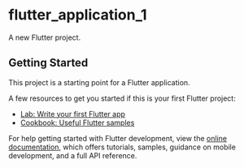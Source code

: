 # flutter_application_1

A new Flutter project.

## Getting Started

This project is a starting point for a Flutter application.

A few resources to get you started if this is your first Flutter project:
[]()
- [Lab: Write your first Flutter app](https://docs.flutter.dev/get-started/codelab)
- [Cookbook: Useful Flutter samples](https://docs.flutter.dev/cookbook)

For help getting started with Flutter development, view the
[online documentation](https://docs.flutter.dev/), which offers tutorials,
samples, guidance on mobile development, and a full API reference.
[]()